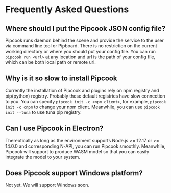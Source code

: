 # Frequently Asked Questions

## Where should I put the Pipcook JSON config file?
<a id="q1"></a>
Pipcook runs daemon behind the scene and provide the service to the user via command line tool or Pipboard. There is no restriction on the current working directory or where you should put your config file. You can run `pipcook run <url>` at any location and url is the path of your config file, which can be both local path or remote url.

## Why is it so slow to install Pipcook
<a id="q2"></a>
Currently the installation of Pipcook and plugins rely on npm registry and pip(python) registry. Probably these default registries have slow connection to you. You can specify `pipcook init -c <npm client>`, for example, `pipcook init -c cnpm` to change your npm client. Meanwhile, you can use `pipcook init --tuna` to use tuna pip registry.

## Can I use Pipcook in Electron?
<a id="q3"></a>
Thereotically as long as the environment supports Node.js >= 12.17 or >= 14.0.0 and corresponding N-API, you can run Pipcook smoothly. Meanwhile, Pipcook will support to produce WASM model so that you can easily integrate the model to your system.

## Does Pipcook support Windows platform?
<a id="q4"></a>
Not yet. We will support Windows soon.
